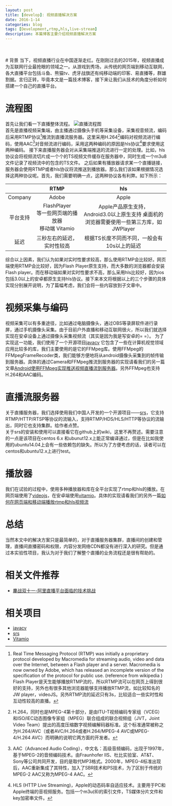 ```yaml
---
layout: post
title: [develop]: 视频直播解决方案
date: 2016-1-14
categories: blog
tags: [Development,rtmp,hls,live-stream]
description: 本篇博客主要介绍视频直播解决方案
---
```

<br/>
<br/>
# 背景
当下，视频直播行业在中国逐渐走红。在刚刚过去的2015年，视频直播成为互联网行业最抢眼的领域之一。从游戏到秀场，从传统的网页端到移动互联网，各大直播平台包括斗鱼、熊猫tv、虎牙战旗还有纯移动端的印客、易直播等，群雄割据。言归正转，毕竟本文是一篇技术博客，接下来让我们从技术的角度分析如何搭建一个自己的直播平台。

# 流程图
首先让我们看一下直播整体流程。
![直播流程图](https://img.alicdn.com/imgextra/i2/754328530/TB2mp.yjVXXXXaqXFXXXXXXXXXX_!!754328530.jpg)   
首先是直播视频采集端，由主播通过摄像头手机等采集设备，采集视音频流，编码后采用RTMP协议[^RTMP]推流到直播流服务器。这里采用H.264[^H.264]编码对视频流进行编码，使用AAC[^AAC]对音频流进行编码，采用这两种编码的原因是hls协议[^hls]要求使用这两种编码。
接下来直播服务器会对从采集端推送的流进行一定的处理。比如，hls协议会将视频流切片成一个个的TS视频文件缓存在服务器中，同时生成一个m3u8文件记录了视频流中的包含的TS文件。
之后如果有播放器请求某一个直播链接，服务器会使用RTMP或者hls协议将流推送到播放器。那么我们该如果根据情况选择这两种协议呢。首先，我们需要明确一点，这两种协议各有利弊。如下所示：   
  
|        |  RTMP   |  hls  |
|:-------:|:-------:|:-----: |
|Company |  Adobe  |  Apple|
|平台支持| FlashPlayer <br>等一些网页端的播放器 <br>移动端 Vitamio| Apple产品原生支持，<br>Android3.0以上原生支持 桌面机的浏览器需要使用一些第三方库，如JWPlayer
|延迟     |  三秒左右的延迟，实时性较高 | 根据TS长度不同而不同，一般会有10s以上的延迟|

综合以上因素，我们认为如果对实时性要求较高，那么使用RTMP会比较好。网页端使用RTMP会比较好，因为Flash Player原生支持，而大多数的浏览器都会安装Flash player。而在移动端如果对实时性要求不高，那么采用hls比较好，因为ios包括3.0以上的安卓都原生支持hls协议。接下来本文将根据以上的三个步骤的具体实现分别展开说明，为了篇幅考虑，我们会将一些内容放到子文章中。

# 视频采集与编码
视频采集可以有多重途径，比如通过电脑摄像头，通过OBS等录屏软件进行录屏，通过手机摄像头采集。由于目前户外直播和移动互联网很火，所以我们就选择实现在安卓设备上通过摄像头采集视频流（其实是因为我是写安卓的= =）。
为了实现这一功能，我们使用了一个开源项目[javacv](https://github.com/bytedeco/javacv) 它包含了一些在计算机视觉领域应用比较多的库，我们主要使用的是它的FFMpeg库。使用FFMpeg的FFMpegFrameRecoder类，我们能够方便地将从android摄像头采集到的帧传输到服务器。具体的通过Camera和FFMpeg推流到服务器的实现请看我们的另一篇文章[Android使用FFMpeg实现推送视频直播流到服务器](http://sixwolf.net/2016/01/30/Android%E4%BD%BF%E7%94%A8FFMpeg%E5%AE%9E%E7%8E%B0%E6%8E%A8%E9%80%81%E8%A7%86%E9%A2%91%E7%9B%B4%E6%92%AD%E6%B5%81%E5%88%B0%E6%9C%8D%E5%8A%A1%E5%99%A8/)。另外FFMpeg也支持H.264和AAC编码。

# 直播流服务器
关于直播服务器，我们选择使用我们中国人开发的一个开源项目——[srs](https://github.com/ossrs/srs)，它支持RTMP/HTTP/RTSP等协议的流输入，支持RTMP/HDS/HLS/HTTP等协议的流输出，同时它也支持集群。给作者点赞。    
关于srs的安装和使用可以直接看它在github上的wiki，这里不再赘述。需要注意的一点是该项目在centos 6.x 和ubunut12.x上能正常编译通过，但是在比如我使用的ubuntu14.04上会有一些依赖包的缺失。所以为了方便考虑的话，读者可以在centos和ubuntu12.x上进行test。

# 播放器
我们在试验的过程中，使用多种播放器和库在全平台实现了rtmp和hls的播放。在网页端使用了[videojs](http://videojs.com/)，在安卓端使用[vitamio](https://github.com/yixia/VitamioBundle)。具体的实现请看我们的另外一篇[如何在网页端和移动端播放rtmp和hls视频流](http://sixwolf.net/2016/01/30/%E5%9C%A8%E5%90%84%E7%AB%AF%E5%AE%9E%E7%8E%B0Rtmp%E5%92%8Chls%E6%B5%81%E8%A7%86%E9%A2%91%E7%9A%84%E6%92%AD%E6%94%BE/)

# 总结
当然本文中的解决方案只是最简单的，对于直播服务器集群，直播间的创建和管理，直播间直播密码和权限，内容分发网络CDN都没有进行深入的研究。但是通过本实验性项目，我认为对于我们了解整个直播的业务流程还是很有帮助的。

# 相关文件推荐
- [鏖战双十一-阿里直播平台面临的技术挑战](
http://www.infoq.com/cn/articles/alibaba-broadcast-platform-technology-challenges)

# 相关项目
- [javacv](https://github.com/bytedeco/javacv)
- [srs](https://github.com/ossrs/srs)
- [Vitamio](https://github.com/yixia/VitamioBundle)



[^RTMP]: Real Time Messaging Protocol (RTMP) was initially a proprietary protocol developed by Macromedia for streaming audio, video and data over the Internet, between a Flash player and a server. Macromedia is now owned by Adobe, which has released an incomplete version of the specification of the protocol for public use. (reference from wikipedia )<br>Flash Player是天生能够播放RTMP流的，所以RTMP流可以在网页上得到很好的支持，另外也有很多其他浏览器能够支持播放RTMP流，如比较知名的JW player，videoJS。另外RTMP流的延迟只有3s，比较适合一些实时性和互动性较高的直播。
[^H.264]: H.264，同时也是MPEG-4第十部分，是由ITU-T视频编码专家组（VCEG）和ISO/IEC动态图像专家组（MPEG）联合组成的联合视频组（JVT，Joint Video Team）提出的高度压缩数字视频编解码器标准。这个标准通常被称之为H.264/AVC（或者AVC/H.264或者H.264/MPEG-4 AVC或MPEG-4/H.264 AVC）而明确的说明它两方面的开发者。
[^AAC]: AAC（Advanced Audio Coding），中文名：高级音频编码，出现于1997年，基于MPEG-2的音频编码技术。由Fraunhofer IIS、杜比实验室、AT&T、Sony等公司共同开发，目的是取代MP3格式。2000年，MPEG-4标准出现后，AAC重新集成了其特性，加入了SBR技术和PS技术，为了区别于传统的MPEG-2 AAC又称为MPEG-4 AAC。
[^hls]: HLS (HTTP Live Streaming)，Apple的动态码率自适应技术。主要用于PC和Apple终端的音视频服务。包括一个m3u(8)的索引文件，TS媒体分片文件和key加密串文件。